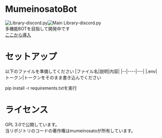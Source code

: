 # MumeinosatoBot
![Library-discord.py](https://img.shields.io/badge/Python-3.8.1-3778ae?logo=Python&logoColor=ffffff)![Main Library-discord.py](https://img.shields.io/badge/Main%20Library-discord.py-fecc34?logo=pypi&logoColor=ffffff)<br>
多機能BOTを目指して開発中です<br>
[ここから導入](https://discord.com/api/oauth2/authorize?client_id=729668738877620255&permissions=8&scope=bot%20applications.commands)

# セットアップ
以下のファイルを準備してください
|ファイル名|説明|内容|
|--|----|---|
|.env|トークン|トークンをそのまま書き込んでください

pip install -r requirements.txtを実行

# ライセンス
GPL 3.0で公開しています。<br>当リポジトリのコードの著作権はmumeinosatoが所有しています。